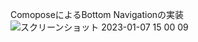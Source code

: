 ComoposeによるBottom Navigationの実装
![スクリーンショット 2023-01-07 15 00 09](https://user-images.githubusercontent.com/70370905/211133699-5364a3b1-625b-4974-8f81-a5b867ad6857.png)
